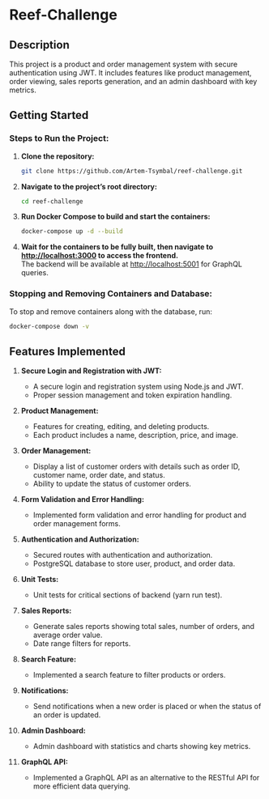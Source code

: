 # Reef-Challenge

## Description

This project is a product and order management system with secure authentication using JWT. It includes features like product management, order viewing, sales reports generation, and an admin dashboard with key metrics.

## Getting Started

### Steps to Run the Project:

1. **Clone the repository:**

   ```bash
   git clone https://github.com/Artem-Tsymbal/reef-challenge.git
   ```

2. **Navigate to the project’s root directory:**

   ```bash
   cd reef-challenge
   ```

3. **Run Docker Compose to build and start the containers:**

   ```bash
   docker-compose up -d --build
   ```

4. **Wait for the containers to be fully built, then navigate to [http://localhost:3000](http://localhost:3000) to access the frontend.**  
   The backend will be available at [http://localhost:5001](http://localhost:5001) for GraphQL queries.

### Stopping and Removing Containers and Database:

To stop and remove containers along with the database, run:

```bash
docker-compose down -v
```

## Features Implemented

1. **Secure Login and Registration with JWT:**

   - A secure login and registration system using Node.js and JWT.
   - Proper session management and token expiration handling.

2. **Product Management:**

   - Features for creating, editing, and deleting products.
   - Each product includes a name, description, price, and image.

3. **Order Management:**

   - Display a list of customer orders with details such as order ID, customer name, order date, and status.
   - Ability to update the status of customer orders.

4. **Form Validation and Error Handling:**

   - Implemented form validation and error handling for product and order management forms.

5. **Authentication and Authorization:**

   - Secured routes with authentication and authorization.
   - PostgreSQL database to store user, product, and order data.

6. **Unit Tests:**

   - Unit tests for critical sections of backend (yarn run test).

7. **Sales Reports:**

   - Generate sales reports showing total sales, number of orders, and average order value.
   - Date range filters for reports.

8. **Search Feature:**

   - Implemented a search feature to filter products or orders.

9. **Notifications:**

   - Send notifications when a new order is placed or when the status of an order is updated.

10. **Admin Dashboard:**

    - Admin dashboard with statistics and charts showing key metrics.

11. **GraphQL API:**
    - Implemented a GraphQL API as an alternative to the RESTful API for more efficient data querying.
